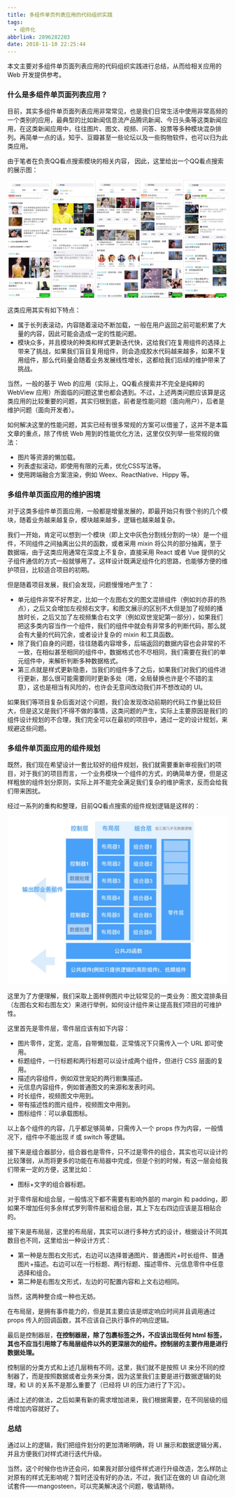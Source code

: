 ```yaml
---
title: 多组件单页列表应用的代码组织实践
tags:
  - 组件化
abbrlink: 2896282203
date: 2018-11-10 22:25:44
---
```


本文主要对多组件单页面列表应用的代码组织实践进行总结，从而给相关应用的 Web 开发提供参考。

### 什么是多组件单页面列表应用？

目前，其实多组件单页面列表应用非常常见，也是我们日常生活中使用非常高频的一个类别的应用，最典型的比如新闻信息流产品腾讯新闻、今日头条等这类新闻应用，在这类新闻应用中，往往图片、图文、视频、问答、投票等多种模块混杂排列。再简单一点的话，知乎、豆瓣甚至一些论坛以及一些购物软件，也可以归为此类应用。

由于笔者在负责QQ看点搜索模块的相关内容， 因此，这里给出一个QQ看点搜索的展示图：

![](/img/kd.jpg)

这类应用其实有如下特点：

* 属于长列表滚动，内容随着滚动不断加载，一般在用户返回之前可能积累了大量的内容，因此可能会造成一定的性能问题。
* 模块众多，并且模块的种类和样式更新迭代快，这给我们在复用组件的选择上带来了挑战，如果我们盲目复用组件，则会造成胶水代码越来越多，如果不复用组件，那么代码量会随着业务发展线性增长，这都给我们后续的维护带来了挑战。

当然，一般的基于 Web 的应用（实际上，QQ看点搜索并不完全是纯粹的 WebView 应用）所面临的问题这里也都会遇到。不过，上述两类问题应该算是这类应用的比较重要的问题，其实归根到底，前者是性能问题（面向用户），后者是维护问题（面向开发者）。

如何解决这里的性能问题，其实已经有很多常规的方案可以借鉴了，这并不是本篇文章的重点，除了传统 Web 用到的性能优化方法，这里仅仅列举一些常规的做法：

* 图片等资源的懒加载。
* 列表虚拟滚动，即使用有限的元素，优化CSS写法等。
* 使用跨端融合方案渲染，例如 Weex、ReactNative、Hippy 等。

### 多组件单页面应用的维护困境

对于这类多组件单页面应用，一般都是增量发展的，即最开始只有很个别的几个模块，随着业务越来越复杂，模块越来越多，逻辑也越来越复杂。

我们一开始，肯定可以想到一个模块（即上文中灰色分割线分割的一块）是一个组件，不同组件之间抽离出公共的函数，或者采用 mixin 将公共的部分抽离，至于数据端，由于这类应用通常在深度上不复杂，直接采用 React 或者 Vue 提供的父子组件通信的方式一般就够用了。这样设计既满足组件化的思路，也能够方便的维护项目，比较适合项目的初期。

但是随着项目发展，我们会发现，问题慢慢地产生了：

* 单元组件非常不好界定，比如一个左图右文的图文混排组件（例如刘亦菲的热点），之后又会增加左视频右文字，和图文展示的区别不大但是加了视频的播放时长，之后又加了左视频集合右文字（例如双世宠妃第一部分），如果我们把这多类内容当作一个组件，我们的组件中就会有非常多的判断代码，那么就会有大量的代码冗余，或者设计复杂的 mixin 和工具函数。
* 除了我们自身的问题，往往随着内容增多，后端返回的数据内容也会非常的不一致，在相似甚至相同的组件中，数据格式也不尽相同，我们需要在我们的单元组件中，来解析判断多种数据格式。
* 第三点就是样式更新隐患，当我们的组件多了之后，如果我们对我们的组件进行更新，那么很可能需要同时更新多处（嗯，全局替换也许是个不错的主意），这也是相当有风险的，也许会无意间改动我们并不想改动的 UI。

如果我们等项目复杂后面对这个问题，我们会发现改动前期的代码工作量比较巨大，但是这又是我们不得不做的事情，这类问题的产生，实际上主要原因是我们的组件设计规划的不合理，我们完全可以在最初的项目中，通过一定的设计规划，来规避这些问题。

### 多组件单页面应用的组件规划

既然，我们现在希望设计一套比较好的组件规划，我们就需要重新审视我们的项目，对于我们的项目而言，一个业务模块一个组件的方式，的确简单方便，但是这样粗放的组件划分原则，实际上并不能完全满足我们复杂的维护需求，反而会给我们带来困扰。

经过一系列的重构和整理，目前QQ看点搜索的组件规划逻辑是这样的：

![](/img/kds.jpg)

这里为了方便理解，我们采取上面样例图片中比较常见的一类业务：图文混排条目（左图右文和右图左文）来进行举例，如何设计组件来让提高我们项目的可维护性。

这里首先是零件层，零件层应该有如下内容：

* 图片零件，定宽，定高，自带懒加载，正常情况下只需传入一个 URL 即可使用。
* 标题组件，一行标题和两行标题可以设计成两个组件，但进行 CSS 层面的复用。
* 描述内容组件，例如双世宠妃的两行剧集描述。
* 元信息内容组件，例如普通图文的来源和发表时间。
* 时长组件，视频图文中用到。
* 带有描述性的图片组件，视频图文中用到。
* 图标组件：可以承载图标。

以上各个组件的内容，几乎都足够简单，只需传入一个 props 作为内容，一般情况下，组件中不能出现 if 或 switch 等逻辑。

接下来是组合器部分，组合器也是零件，只不过是零件的组合，其实也可以设计的比较薄弱，从而将更多的功能在布局器中完成，但是个别的时候，有这一层会给我们带来一定的方便，这里比如：

* 图标+文字的组合器标题。

对于零件层和组合层，一般情况下都不需要有影响外部的 margin 和 padding，即如果不增加任何多余样式罗列零件层和组合层，其上下左右四边应该是互相贴合的。

接下来是布局层，这里的布局层，其实可以进行多种方式的设计，根据设计不同其数目也不同，这里给出一种设计方式：

* 第一种是左图右文形式，右边可以选择普通图片、普通图片+时长组件、普通图片+描述。右边可以在一行标题、两行标题、描述零件、元信息零件中任意选择和组合。
* 第二种是右图左文形式，左边的可配置内容和上文右边相同。

当然，这两种整合成一种也无妨。

在布局层，是拥有事件能力的，但是其主要应该是绑定响应时间并且调用通过 props 传入的回调函数，其不应该自己执行事件的响应逻辑。

最后是控制器层，**在控制器层，除了包裹标签之外，不应该出现任何 html 标签，其也不应当引用除了布局层组件以外的更深层次的组件。控制层的主要作用是进行数据处理。**

控制层的分类方式和上述几层稍有不同，这里，我们就不是按照 UI 来分不同的控制器了，而是按照数据或者业务来分类，因为这里我们主要是进行数据逻辑的处理，和 UI 的关系不是那么重要了（已经将 UI 的压力进行了下沉）。

通过上述的做法，之后如果有新的需求增加进来，我们根据需要，在不同层级的组件增加内容就好了。

### 总结

通过以上的逻辑，我们把组件划分的更加清晰明确，将 UI 展示和数据逻辑分离，并且方便我们对样式进行迭代升级。

当然，这个时候你也许还会问，如果我对部分组件样式进行升级改造，怎么样防止对原有的样式无影响呢？暂时还没有好的办法，不过，我们正在做的 UI 自动化测试套件——mangosteen，可以完美解决这个问题，敬请期待。